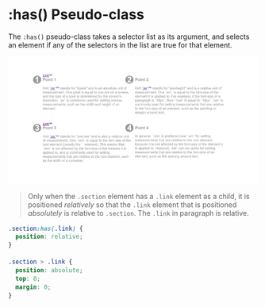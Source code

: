 # :has() Pseudo-class

The `:has()` pseudo-class takes a selector list as its argument, and selects an element if any of the selectors in the list are true for that element.

<div style="text-align:center">
<img src="127.0.0.1_5500_pseudo-classes_has_index.html.png" width="800px"/>
</div>

> Only when the `.section` element has a `.link` element as a child, it is positioned *relatively* so that the `.link` element that is positioned *absolutely* is relative to `.section`. The `.link` in paragraph is relative.

```scss
.section:has(.link) {
  position: relative;
}

.section > .link {
  position: absolute;
  top: 0;
  margin: 0;
}
```

